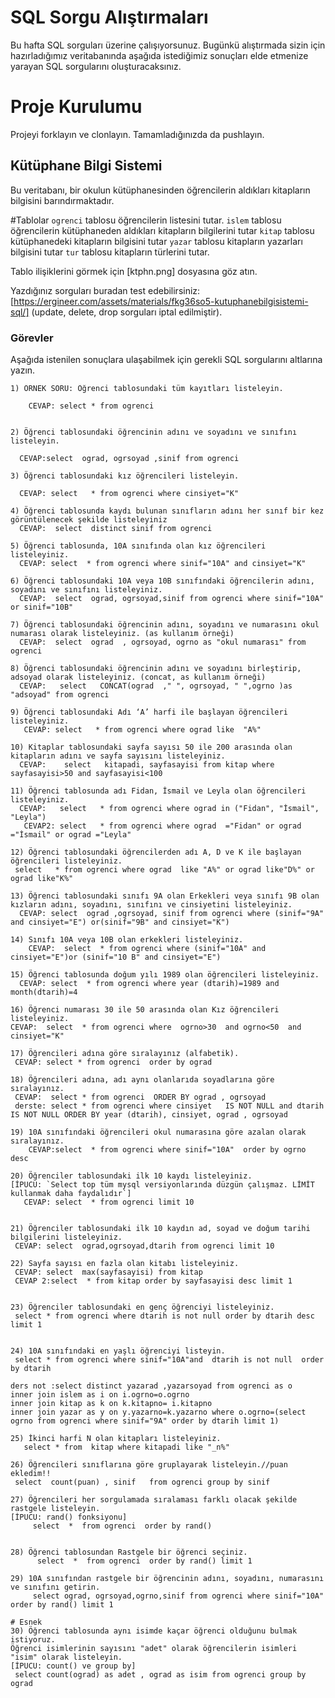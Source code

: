 # SQL Sorgu Alıştırmaları

Bu hafta SQL sorguları üzerine çalışıyorsunuz. Bugünkü alıştırmada sizin için hazırladığımız veritabanında aşağıda istediğimiz sonuçları elde etmenize yarayan SQL sorgularını oluşturacaksınız.

# Proje Kurulumu

Projeyi forklayın ve clonlayın. Tamamladığınızda da pushlayın.

## Kütüphane Bilgi Sistemi

Bu veritabanı, bir okulun kütüphanesinden öğrencilerin aldıkları kitapların bilgisini barındırmaktadır.

#Tablolar
`ogrenci` tablosu öğrencilerin listesini tutar.
`islem` tablosu öğrencilerin kütüphaneden aldıkları kitapların bilgilerini tutar
`kitap` tablosu kütüphanedeki kitapların bilgisini tutar
`yazar` tablosu kitapların yazarları bilgisini tutar
`tur` tablosu kitapların türlerini tutar.

Tablo ilişiklerini görmek için [ktphn.png] dosyasına göz atın.

Yazdığınız sorguları buradan test edebilirsiniz: [https://ergineer.com/assets/materials/fkg36so5-kutuphanebilgisistemi-sql/] (update, delete, drop sorguları iptal edilmiştir).

### Görevler

Aşağıda istenilen sonuçlara ulaşabilmek için gerekli SQL sorgularını altlarına yazın.

    1) ÖRNEK SORU: Öğrenci tablosundaki tüm kayıtları listeleyin.

    	CEVAP: select * from ogrenci


    2) Öğrenci tablosundaki öğrencinin adını ve soyadını ve sınıfını listeleyin.

      CEVAP:select  ograd, ogrsoyad ,sinif from ogrenci

    3) Öğrenci tablosundaki kız öğrencileri listeleyin.

      CEVAP: select   * from ogrenci where cinsiyet="K"

    4) Öğrenci tablosunda kaydı bulunan sınıfların adını her sınıf bir kez görüntülenecek şekilde listeleyiniz
      CEVAP:  select  distinct sinif from ogrenci

    5) Öğrenci tablosunda, 10A sınıfında olan kız öğrencileri listeleyiniz.
      CEVAP: select  * from ogrenci where sinif="10A" and cinsiyet="K"

    6) Öğrenci tablosundaki 10A veya 10B sınıfındaki öğrencilerin adını, soyadını ve sınıfını listeleyiniz.
      CEVAP:  select  ograd, ogrsoyad,sinif from ogrenci where sinif="10A" or sinif="10B"

    7) Öğrenci tablosundaki öğrencinin adını, soyadını ve numarasını okul numarası olarak listeleyiniz. (as kullanım örneği)
      CEVAP:  select  ograd  , ogrsoyad, ogrno as "okul numarası" from ogrenci

    8) Öğrenci tablosundaki öğrencinin adını ve soyadını birleştirip, adsoyad olarak listeleyiniz. (concat, as kullanım örneği)
      CEVAP:   select   CONCAT(ograd  ," ", ogrsoyad, " ",ogrno )as "adsoyad" from ogrenci

    9) Öğrenci tablosundaki Adı ‘A’ harfi ile başlayan öğrencileri listeleyiniz.
       CEVAP: select   * from ogrenci where ograd like  "A%"

    10) Kitaplar tablosundaki sayfa sayısı 50 ile 200 arasında olan kitapların adını ve sayfa sayısını listeleyiniz.
      CEVAP:    select   kitapadi, sayfasayisi from kitap where sayfasayisi>50 and sayfasayisi<100

    11) Öğrenci tablosunda adı Fidan, İsmail ve Leyla olan öğrencileri listeleyiniz.
      CEVAP:   select   * from ogrenci where ograd in ("Fidan", "İsmail", "Leyla")
       CEVAP2: select   * from ogrenci where ograd  ="Fidan" or ograd ="İsmail" or ograd ="Leyla"

    12) Öğrenci tablosundaki öğrencilerden adı A, D ve K ile başlayan öğrencileri listeleyiniz.
     select   * from ogrenci where ograd  like "A%" or ograd like"D%" or ograd like"K%"

    13) Öğrenci tablosundaki sınıfı 9A olan Erkekleri veya sınıfı 9B olan kızların adını, soyadını, sınıfını ve cinsiyetini listeleyiniz.
      CEVAP: select  ograd ,ogrsoyad, sinif from ogrenci where (sinif="9A" and cinsiyet="E") or(sinif="9B" and cinsiyet="K")

    14) Sınıfı 10A veya 10B olan erkekleri listeleyiniz.
        CEVAP:  select  * from ogrenci where (sinif="10A" and cinsiyet="E")or (sinif="10 B" and cinsiyet="E")

    15) Öğrenci tablosunda doğum yılı 1989 olan öğrencileri listeleyiniz.
      CEVAP: select  * from ogrenci where year (dtarih)=1989 and month(dtarih)=4

    16) Öğrenci numarası 30 ile 50 arasında olan Kız öğrencileri listeleyiniz.
    CEVAP:  select  * from ogrenci where  ogrno>30  and ogrno<50  and cinsiyet="K"

    17) Öğrencileri adına göre sıralayınız (alfabetik).
     CEVAP: select * from ogrenci  order by ograd

    18) Öğrencileri adına, adı aynı olanlarıda soyadlarına göre sıralayınız.
     CEVAP:  select * from ogrenci  ORDER BY ograd , ogrsoyad
     derste: select * from ogrenci where cinsiyet   IS NOT NULL and dtarih IS NOT NULL ORDER BY year (dtarih), cinsiyet, ograd , ogrsoyad

    19) 10A sınıfındaki öğrencileri okul numarasına göre azalan olarak sıralayınız.
    	CEVAP:select  * from ogrenci where sinif="10A"  order by ogrno desc

    20) Öğrenciler tablosundaki ilk 10 kaydı listeleyiniz.
    [İPUCU: `Select top tüm mysql versiyonlarında düzgün çalışmaz. LİMİT kullanmak daha faydalıdır`]
       CEVAP: select  * from ogrenci limit 10


    21) Öğrenciler tablosundaki ilk 10 kaydın ad, soyad ve doğum tarihi bilgilerini listeleyiniz.
     CEVAP: select  ograd,ogrsoyad,dtarih from ogrenci limit 10

    22) Sayfa sayısı en fazla olan kitabı listeleyiniz.
     CEVAP: select  max(sayfasayisi) from kitap
     CEVAP 2:select  * from kitap order by sayfasayisi desc limit 1


    23) Öğrenciler tablosundaki en genç öğrenciyi listeleyiniz.
     select * from ogrenci where dtarih is not null order by dtarih desc limit 1


    24) 10A sınıfındaki en yaşlı öğrenciyi listeyin.
     select * from ogrenci where sinif="10A"and  dtarih is not null  order by dtarih

    ders not :select distinct yazarad ,yazarsoyad from ogrenci as o
    inner join islem as i on i.ogrno=o.ogrno
    inner join kitap as k on k.kitapno= i.kitapno
    inner join yazar as y on y.yazarno=k.yazarno where o.ogrno=(select ogrno from ogrenci where sinif="9A" order by dtarih limit 1)

    25) İkinci harfi N olan kitapları listeleyiniz.
       select * from  kitap where kitapadi like "_n%"

    26) Öğrencileri sınıflarına göre gruplayarak listeleyin.//puan ekledim!!
     select  count(puan) , sinif   from ogrenci group by sinif

    27) Öğrencileri her sorgulamada sıralaması farklı olacak şekilde rastgele listeleyin.
    [İPUCU: rand() fonksiyonu]
    	 select  *  from ogrenci  order by rand()


    28) Öğrenci tablosundan Rastgele bir öğrenci seçiniz.
    	  select  *  from ogrenci  order by rand() limit 1

    29) 10A sınıfından rastgele bir öğrencinin adını, soyadını, numarasını ve sınıfını getirin.
    	 select ograd, ogrsoyad,ogrno,sinif from ogrenci where sinif="10A" order by rand() limit 1

    # Esnek
    30) Öğrenci tablosunda aynı isimde kaçar öğrenci olduğunu bulmak istiyoruz.
    Öğrenci isimlerinin sayısını "adet" olarak öğrencilerin isimleri "isim" olarak listeleyin.
    [İPUCU: count() ve group by]
     select count(ograd) as adet , ograd as isim from ogrenci group by ograd
